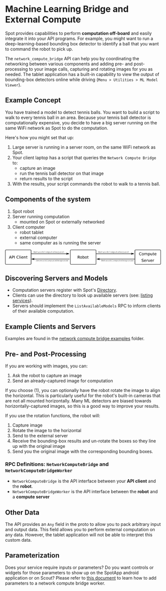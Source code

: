 <!--
Copyright (c) 2023 Boston Dynamics, Inc.  All rights reserved.

Downloading, reproducing, distributing or otherwise using the SDK Software
is subject to the terms and conditions of the Boston Dynamics Software
Development Kit License (20191101-BDSDK-SL).
-->

# Machine Learning Bridge and External Compute

Spot provides capabilities to perform **computation off-board** and easily integrate it into your API programs.  For example, you might want to run a deep-learning-based bounding box detector to identify a ball that you want to command the robot to pick up.

The `network_compute_bridge` API can help you by coordinating the networking between various components and adding pre- and post-processing to your image calls, capturing and rotating images for you as needed.  The tablet application has a built-in capability to view the output of bounding-box detectors online while driving (`Menu > Utilities > ML Model Viewer`).

## Example Concept

You have trained a model to detect tennis balls.  You want to build a script to walk to every tennis ball in an area.  Because your tennis ball detector is computationally expensive, you decide to have a big server running on the same WiFi network as Spot to do the computation.

Here's how you might set that up:

1. Large server is running in a server room, on the same WiFi network as Spot.
2. Your client laptop has a script that queries the `Network Compute Bridge` to:
    - capture an image
    - run the tennis ball detector on that image
    - return results to the script
3. With the results, your script commands the robot to walk to a tennis ball.

## Components of the system

1. Spot robot
2. Server running computation
    - mounted on Spot or externally networked
3. Client computer
    - robot tablet
    - external computer
    - same computer as is running the server

![Network compute bridge diagram](network_compute_bridge_diagram.png)

## Discovering Servers and Models

- Computation servers register with Spot's [Directory](developing_api_services.md#robot-directory).
- Clients can use the directory to look up available servers (see: [listing services](../python/understanding_spot_programming.md#listing-services)).
- Servers should implement the `ListAvailableModels` RPC to inform clients of their available computation.


## Example Clients and Servers

Examples are found in the [network compute bridge examples](../../python/examples/network_compute_bridge/README.md) folder.

## Pre- and Post-Processing

If you are working with images, you can:

1. Ask the robot to capture an image
2. Send an already-captured image for computation


If you choose (1), you can optionally have the robot rotate the image to align the horizontal.  This is particularly useful for the robot's built-in cameras that are not all mounted horizontally.  Many ML detectors are biased towards horizontally-captured images, so this is a good way to improve your results.

If you use the rotation functions, the robot will:

1. Capture image
2. Rotate the image to the horizontal
3. Send to the external server
4. Receive the bounding-box results and un-rotate the boxes so they line up with the original image
5. Send you the original image with the corresponding bounding boxes.


### RPC Definitions: `NetworkComputeBridge` and `NetworkComputeBridgeWorker`

- `NetworkComputeBridge` is the API interface between your **API client** and the **robot**.
- `NetworkComputeBridgeWorker` is the API interface between the **robot** and a **compute server**



## Other Data

The API provides an `Any` field in the proto to allow you to pack arbitrary input and output data.  This field allows you to perform external computation on any data.  However, the tablet application will not be able to interpret this custom data.


## Parameterization
Does your service require inputs or parameters?  Do you want controls or widgets for those parameters to show up on the SpotApp android application or on Scout?  Please refer to [this document](service_customization.md) to learn how to add parameters to a network compute bridge worker.